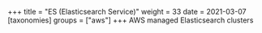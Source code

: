 +++
title = "ES (Elasticsearch Service)"
weight = 33
date = 2021-03-07
[taxonomies]
groups = ["aws"]
+++
AWS managed Elasticsearch clusters

